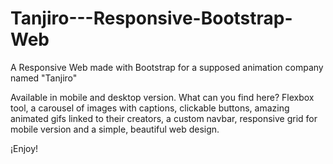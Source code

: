 # Tanjiro---Responsive-Bootstrap-Web
A Responsive Web made with Bootstrap for a supposed animation company named "Tanjiro"

Available in mobile and desktop version. 
What can you find here? Flexbox tool, a carousel of  images with captions, clickable buttons, amazing animated gifs linked to their creators, a custom navbar, responsive grid for mobile version and a simple, beautiful web design. 

¡Enjoy! 

